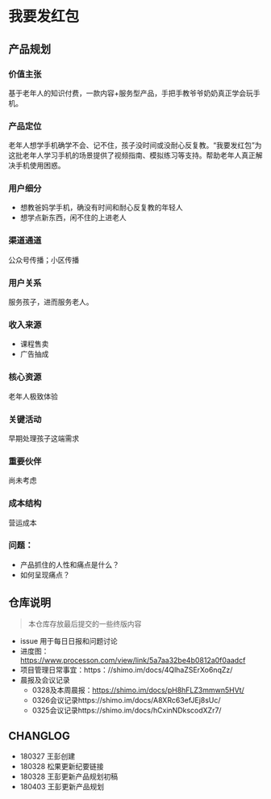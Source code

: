 # 我要发红包

## 产品规划

### 价值主张

基于老年人的知识付费，一款内容+服务型产品，手把手教爷爷奶奶真正学会玩手机。

### 产品定位

老年人想学手机确学不会、记不住，孩子没时间或没耐心反复教。“我要发红包”为这批老年人学习手机的场景提供了视频指南、模拟练习等支持。帮助老年人真正解决手机使用困惑。


### 用户细分

+ 想教爸妈学手机，确没有时间和耐心反复教的年轻人
+ 想学点新东西，闲不住的上进老人

### 渠道通道

公众号传播；小区传播

### 用户关系

服务孩子，进而服务老人。

### 收入来源

+ 课程售卖
+ 广告抽成

### 核心资源

老年人极致体验

### 关键活动

早期处理孩子这端需求

### 重要伙伴

尚未考虑

### 成本结构

营运成本

### 问题：
+ 产品抓住的人性和痛点是什么？
+ 如何呈现痛点？

## 仓库说明
> 本仓库存放最后提交的一些终版内容

+ issue 用于每日日报和问题讨论
+ 进度图：https://www.processon.com/view/link/5a7aa32be4b0812a0f0aadcf
+ 项目管理日常事宜：https：//shimo.im/docs/4QlhaZSErXo6nqZz/ 
+ 晨报及会议记录
	+ 0328及本周晨报：https://shimo.im/docs/pH8hFLZ3mmwn5HVt/ 
	+ 0326会议记录https://shimo.im/docs/A8XRc63efJEj8sUc/ 
	+ 0325会议记录https://shimo.im/docs/hCxinNDkscodXZr7/ 

## CHANGLOG
+ 180327 王彭创建
+ 180328 松果更新纪要链接
+ 180328 王彭更新产品规划初稿
+ 180403 王彭更新产品规划


